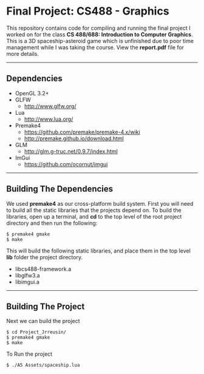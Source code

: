 # Final Project: CS488 - Graphics
This repository contains code for compiling and running the final project I worked on for the class **CS 488/688: Introduction to Computer Graphics**. This is a 3D spaceship-asteroid game which is unfinished due to poor time management while I was taking the course. View the **report.pdf** file for more details. 

---

## Dependencies
* OpenGL 3.2+
* GLFW
    * http://www.glfw.org/
* Lua
    * http://www.lua.org/
* Premake4
    * https://github.com/premake/premake-4.x/wiki
    * http://premake.github.io/download.html
* GLM
    * http://glm.g-truc.net/0.9.7/index.html
* ImGui
    * https://github.com/ocornut/imgui


---

## Building The Dependencies
We used **premake4** as our cross-platform build system. First you will need to build all
the static libraries that the projects depend on. To build the libraries, open up a
terminal, and **cd** to the top level of the root project directory and then run the
following:

    $ premake4 gmake
    $ make

This will build the following static libraries, and place them in the top level **lib**
folder the project directory.
* libcs488-framework.a
* libglfw3.a
* libimgui.a


--- 

## Building The Project
Next we can build the project

    $ cd Project_Jrreusin/
    $ premake4 gmake
    $ make

To Run the project

    $ ./A5 Assets/spaceship.lua